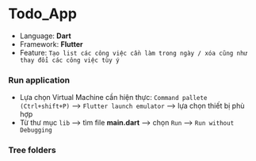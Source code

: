# Todo_App
- Language: **Dart**
- Framework: **Flutter**
- Feature: `Tạo list các công việc cần làm trong ngày / xóa cũng như thay đổi các công việc tùy ý`
### Run application

 - Lựa chọn Virtual Machine cần hiện thực: `Command pallete (Ctrl+shift+P)` --> `Flutter launch emulator` --> lựa chọn thiết bị phù hợp
 - Từ thư mục `lib` --> tìm file **main.dart** --> chọn `Run` --> `Run without Debugging`

### Tree folders

